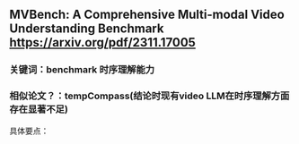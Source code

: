 ## MVBench: A Comprehensive Multi-modal Video Understanding Benchmark  https://arxiv.org/pdf/2311.17005
### 关键词：benchmark 时序理解能力
### 相似论文？：tempCompass(结论时现有video LLM在时序理解方面存在显著不足)
具体要点：

